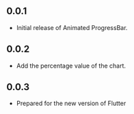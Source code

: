 ## 0.0.1

- Initial release of Animated ProgressBar.

## 0.0.2

- Add the percentage value of the chart.

## 0.0.3

- Prepared for the new version of Flutter

